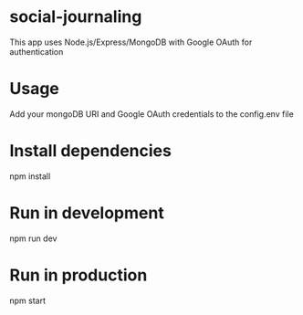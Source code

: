 # social-journaling

This app uses Node.js/Express/MongoDB with Google OAuth for authentication

# Usage
Add your mongoDB URI and Google OAuth credentials to the config.env file

# Install dependencies
npm install

# Run in development
npm run dev

# Run in production
npm start
